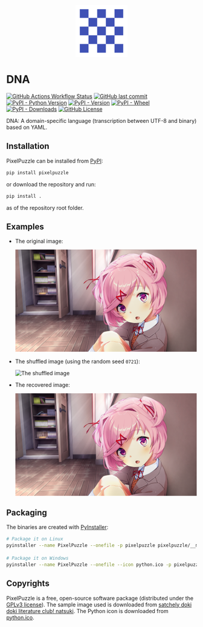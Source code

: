 <p align="center">
    <img alt="logo" src="https://github.com/ZhanZiyuan/PixelPuzzle/raw/main/assets/logo.svg"
        width="138" />
</p>

# DNA

[![GitHub Actions Workflow Status](https://github.com/ZhanZiyuan/PixelPuzzle/actions/workflows/python-publish.yml/badge.svg)](https://github.com/ZhanZiyuan/PixelPuzzle/blob/main/.github/workflows/python-publish.yml)
[![GitHub last commit](https://img.shields.io/github/last-commit/ZhanZiyuan/PixelPuzzle)](https://github.com/ZhanZiyuan/PixelPuzzle/commits/main/)
[![PyPI - Python Version](https://img.shields.io/pypi/pyversions/pixelpuzzle)](https://pypi.org/project/pixelpuzzle/)
[![PyPI - Version](https://img.shields.io/pypi/v/pixelpuzzle)](https://pypi.org/project/pixelpuzzle/)
[![PyPI - Wheel](https://img.shields.io/pypi/wheel/pixelpuzzle)](https://pypi.org/project/pixelpuzzle/#files)
[![PyPI - Downloads](https://img.shields.io/pypi/dm/pixelpuzzle)](https://pypistats.org/packages/pixelpuzzle)
[![GitHub License](https://img.shields.io/github/license/ZhanZiyuan/PixelPuzzle)](https://github.com/ZhanZiyuan/PixelPuzzle/blob/main/LICENSE)


DNA: A domain-specific language
(transcription between UTF-8 and binary)
based on YAML.
















## Installation

PixelPuzzle can be installed
from [PyPI](https://pypi.org/project/pixelpuzzle/):

```bash
pip install pixelpuzzle
```

or download the repository and run:

```bash
pip install .
```

as of the repository root folder.

## Examples

- The original image:

    ![The original image](https://github.com/ZhanZiyuan/PixelPuzzle/raw/main/examples/original.png "original")

- The shuffled image (using the random seed `0721`):

    ![The shuffled image](https://github.com/ZhanZiyuan/PixelPuzzle/raw/main/examples/shuffled.png "shuffled")

- The recovered image:

    ![The recovered image](https://github.com/ZhanZiyuan/PixelPuzzle/raw/main/examples/recovered.png "recovered")

## Packaging

The binaries are created with
[PyInstaller](https://github.com/pyinstaller/pyinstaller):

```bash
# Package it on Linux
pyinstaller --name PixelPuzzle --onefile -p pixelpuzzle pixelpuzzle/__main__.py

# Package it on Windows
pyinstaller --name PixelPuzzle --onefile --icon python.ico -p pixelpuzzle pixelpuzzle/__main__.py
```



## Copyrights

PixelPuzzle is a free, open-source software package
(distributed under the [GPLv3 license](./LICENSE)).
The sample image used is downloaded from
[satchely doki doki literature club! natsuki](https://yande.re/post/show/465068).
The Python icon is downloaded from
[python.ico](https://github.com/python/cpython/blob/main/PC/icons/python.ico).




